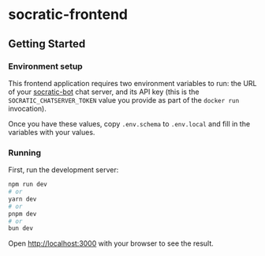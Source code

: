 # socratic-frontend

## Getting Started

### Environment setup

This frontend application requires two environment variables to run: the URL of your [socratic-bot](https://github.com/vschrenk/socratic-bot) chat server, and its API key (this is the `SOCRATIC_CHATSERVER_TOKEN` value you provide as part of the `docker run` invocation).

Once you have these values, copy `.env.schema` to `.env.local` and fill in the variables with your values.

### Running

First, run the development server:

```bash
npm run dev
# or
yarn dev
# or
pnpm dev
# or
bun dev
```

Open [http://localhost:3000](http://localhost:3000) with your browser to see the result.
